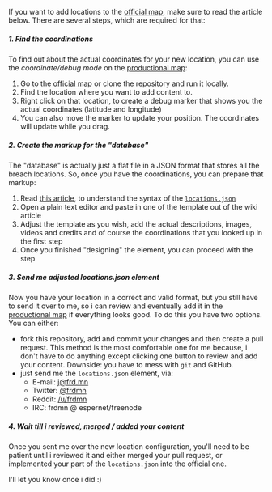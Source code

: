 If you want to add locations to the [official map](http://gta5-map.github.io), make sure to read the article below. There are several steps, which are required for that:

##### 1. Find the coordinations

To find out about the actual coordinates for your new location, you can use the _coordinate/debug mode_ on the [productional map](http://gta5-map.github.io):

1. Go to the [official map](http://gta5-map.github.io) or clone the repository and run it locally.
1. Find the location where you want to add content to.
1. Right click on that location, to create a debug marker that shows you the actual coordinates (latitude and longitude)
1. You can also move the marker to update your position. The coordinates will update while you drag.

##### 2. Create the markup for the "database"

The "database" is actually just a flat file in a JSON format that stores all the breach locations. So, once you have the coordinations, you can prepare that markup:

1. Read [this article](https://github.com/gta5-map/gta5-map.github.io/wiki/Format-of-locations.json), to understand the syntax of the [`locations.json`](locations.json)
1. Open a plain text editor and paste in one of the template out of the wiki article
1. Adjust the template as you wish, add the actual descriptions, images, videos and credits and of course the coordinations that you looked up in the first step
1. Once you finished "designing" the element, you can proceed with the step

##### 3. Send me adjusted locations.json element

Now you have your location in a correct and valid format, but you still have to send it over to me, so i can review and eventually add it in the [productional map](http://gta5-map.github.io) if everything looks good. To do this you have two options. You can either:

* fork this repository, add and commit your changes and then create a pull request. This method is the most comfortable one for me because, i don't have to do anything except clicking one button to review and add your content. Downside: you have to mess with `git` and GitHub.
* just send me the `locations.json` element, via:
  * E-mail: [j@frd.mn](mailto:j@frd.mn)
  * Twitter: [@frdmn](https://twitter.com/frdmn)
  * Reddit: [/u/frdmn](http://www.reddit.com/user/frdmn)
  * IRC: frdmn @ espernet/freenode

##### 4. Wait till i reviewed, merged / added your content

Once you sent me over the new location configuration, you'll need to be patient until i reviewed it and either merged your pull request, or implemented your part of the `locations.json` into the official one.

I'll let you know once i did :)